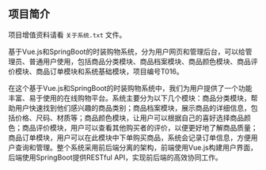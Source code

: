 ## 项目简介

项目增值资料请看 `关于系统.txt` 文件。

基于Vue.js和SpringBoot的时装购物系统，分为用户网页和管理后台，可以给管理员、普通用户使用，包括商品分类模块、商品档案模块、商品颜色模块、商品评价模块、商品订单模块和系统基础模块，项目编号T016。

在这个基于Vue.js和SpringBoot的时装购物系统中，我们为用户提供了一个功能丰富、易于使用的在线购物平台。系统主要分为以下几个模块：商品分类模块，帮助用户快速找到他们感兴趣的商品类别；商品档案模块，展示商品的详细信息，包括价格、尺码、材质等；商品颜色模块，让用户可以根据自己的喜好选择商品颜色；商品评价模块，用户可以查看其他购买者的评价，以便更好地了解商品质量；商品订单模块，用户可以在此模块中下单购买商品，系统会记录订单信息，方便用户查询和管理。整个系统采用前后端分离的架构，前端使用Vue.js构建用户界面，后端使用SpringBoot提供RESTful API，实现前后端的高效协同工作。